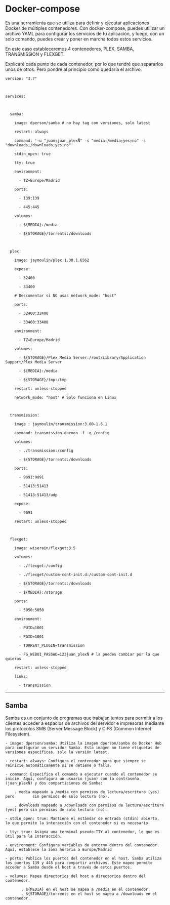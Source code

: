 # Docker-compose

Es una herramienta que se utiliza para definir y ejecutar aplicaciones Docker de múltiples contenedores. Con docker-compose, puedes utilizar un archivo YAML para configurar los servicios de tu aplicación, y luego, con un solo comando, puedes crear y poner en marcha todos estos servicios.

En este caso estableceremos 4 contenedores, PLEX, SAMBA, TRANSMISSION y FLEXGET.

Explicaré cada punto de cada contenedor, por lo que tendré que separarlos unos de otros. Pero pondré al principio como quedaría el archivo.

```
version: "3.7"



services:



  samba:

    image: dperson/samba # no hay tag con versiones, solo latest

    restart: always

    command: '-u "juan;juan_plexÑ" -s "media;/media;yes;no" -s "downloads;/downloads;yes;no"'

    stdin_open: true

    tty: true

    environment:

      - TZ=Europe/Madrid

    ports:

      - 139:139

      - 445:445

    volumes:

      - ${MEDIA}:/media

      - ${STORAGE}/torrents:/downloads



  plex:

    image: jaymoulin/plex:1.30.1.6562

    expose:

      - 32400

      - 33400

    # Descomentar si NO usas network_mode: "host"

    ports:

      - 32400:32400

      - 33400:33400

    environment:

      - TZ=Europe/Madrid

    volumes:

      - ${STORAGE}/Plex Media Server:/root/Library/Application Support/Plex Media Server

      - ${MEDIA}:/media

      - ${STORAGE}/tmp:/tmp

    restart: unless-stopped

    network_mode: "host" # Solo funciona en Linux



  transmission:

    image : jaymoulin/transmission:3.00-1.6.1

    command: transmission-daemon -f -g /config

    volumes:

      - ./transmission:/config

      - ${STORAGE}/torrents:/downloads

    ports:

      - 9091:9091

      - 51413:51413

      - 51413:51413/udp

    expose:

      - 9091

    restart: unless-stopped



  flexget:

    image: wiserain/flexget:3.5

    volumes:

      - ./flexget:/config

      - ./flexget/custom-cont-init.d:/custom-cont-init.d

      - ${STORAGE}/torrents:/downloads

      - ${MEDIA}:/storage

    ports:

      - 5050:5050

    environment:

      - PUID=1001

      - PGID=1001

      - TORRENT_PLUGIN=transmission

      - FG_WEBUI_PASSWD=123juan_plexÑ # la puedes cambiar por la que quieras

    restart: unless-stopped

    links:

      - transmission

```

---

## Samba

Samba es un conjunto de programas que trabajan juntos para permitir a los clientes acceder a espacios de archivos del servidor e impresoras mediante los protocolos SMB (Server Message Block) y CIFS (Common Internet Filesystem).

```
- image: dperson/samba: Utiliza la imagen dperson/samba de Docker Hub para configurar un servidor Samba. Esta imagen no tiene etiquetas de versiones específicas, solo la versión latest.

- restart: always: Configura el contenedor para que siempre se reinicie automáticamente si se detiene o falla.

- command: Especifica el comando a ejecutar cuando el contenedor se inicie. Aquí, configura un usuario (juan) con la contraseña (juan_plexÑ) y dos comparticiones de Samba:

    . media mapeado a /media con permisos de lectura/escritura (yes) pero        sin permisos de solo lectura (no).

    . downloads mapeado a /downloads con permisos de lectura/escritura           (yes) pero sin permisos de solo lectura (no).

- stdin_open: true: Mantiene el estándar de entrada (stdin) abierto, lo que permite la interacción con el contenedor si es necesario.

- tty: true: Asigna una terminal pseudo-TTY al contenedor, lo que es útil para la interacción.

- environment: Configura variables de entorno dentro del contenedor. Aquí, establece la zona horaria a Europe/Madrid

- ports: Publica los puertos del contenedor en el host. Samba utiliza los puertos 139 y 445 para compartir archivos. Este mapeo permite acceder a Samba desde el host a través de estos puertos.

- volumes: Mapea directorios del host a directorios dentro del contenedor.

       . ${MEDIA} en el host se mapea a /media en el contenedor.
       . ${STORAGE}/torrents en el host se mapea a /downloads en el                 contenedor.

```
